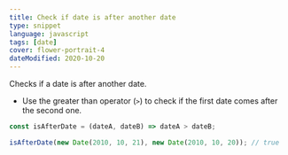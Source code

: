 ```yaml
---
title: Check if date is after another date
type: snippet
language: javascript
tags: [date]
cover: flower-portrait-4
dateModified: 2020-10-20
---
```


Checks if a date is after another date.

- Use the greater than operator (`>`) to check if the first date comes after the second one.

```js
const isAfterDate = (dateA, dateB) => dateA > dateB;

isAfterDate(new Date(2010, 10, 21), new Date(2010, 10, 20)); // true
```
